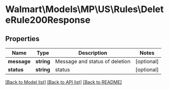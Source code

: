 # Walmart\Models\MP\US\Rules\DeleteRule200Response

## Properties

Name | Type | Description | Notes
------------ | ------------- | ------------- | -------------
**message** | **string** | Message and status of deletion | [optional]
**status** | **string** | status | [optional]


[[Back to Model list]](./) [[Back to API list]](../../../../../README.md#supported-apis) [[Back to README]](../../../../../README.md)
